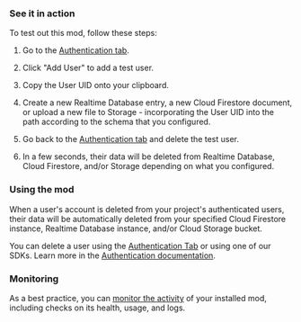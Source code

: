 ### See it in action

To test out this mod, follow these steps:

1.  Go to the [Authentication tab](https://console.firebase.google.com/project/${param:PROJECT_ID}/authentication/users).

1.  Click "Add User" to add a test user.

1.  Copy the User UID onto your clipboard.

1.  Create a new Realtime Database entry, a new Cloud Firestore document, or upload a new file to Storage - incorporating the User UID into the path according to the schema that you configured.

1.  Go back to the [Authentication tab](https://console.firebase.google.com/project/${param:PROJECT_ID}/authentication/users) and delete the test user.

1.  In a few seconds, their data will be deleted from Realtime Database, Cloud Firestore, and/or Storage depending on what you configured.

### Using the mod

When a user's account is deleted from your project's authenticated users, their data will be automatically deleted from your specified Cloud Firestore instance, Realtime Database instance, and/or Cloud Storage bucket.

You can delete a user using the [Authentication Tab]((https://console.firebase.google.com/project/${param:PROJECT_ID}/authentication/users)) or using one of our SDKs. Learn more in the [Authentication documentation](https://firebase.google.com/docs/auth).

### Monitoring

As a best practice, you can [monitor the activity](https://firebase.google.com/docs/mods/manage-installed-mods#monitor) of your installed mod, including checks on its health, usage, and logs.
